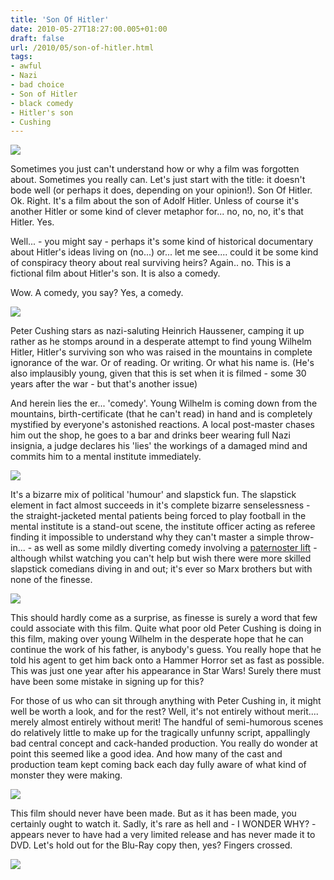 ```yaml
---
title: 'Son Of Hitler'
date: 2010-05-27T18:27:00.005+01:00
draft: false
url: /2010/05/son-of-hitler.html
tags: 
- awful
- Nazi
- bad choice
- Son of Hitler
- black comedy
- Hitler's son
- Cushing
---
```


[![](https://blogger.googleusercontent.com/img/b/R29vZ2xl/AVvXsEg3IzmEsuaXKv0BIFb5s7NX6IOkrKICAv9G1zlhUCa4j6lOcht3YFqkjtfvleWuMo2xtC0BvK0pWTVJBtSQHAsbb0NOMFJYkJ3tR4yAmUTZTvSW3dhtrDbQbsrtUCtBOnQrNeczefyj3nk/s400/hitler06.jpg)](http://picasaweb.google.com/lh/photo/n1-Nj3ClyZMdi4QO6l39Ae54nN1RycrV_oQh2IHYfkI?feat=embedwebsite)  
  
Sometimes you just can't understand how or why a film was forgotten about. Sometimes you really can. Let's just start with the title: it doesn't bode well (or perhaps it does, depending on your opinion!). Son Of Hitler. Ok. Right. It's a film about the son of Adolf Hitler. Unless of course it's another Hitler or some kind of clever metaphor for... no, no, no, it's that Hitler. Yes.  
  
Well... - you might say - perhaps it's some kind of historical documentary about Hitler's ideas living on (no...) or... let me see.... could it be some kind of conspiracy theory about real surviving heirs? Again.. no. This is a fictional film about Hitler's son. It is also a comedy.  
  
Wow. A comedy, you say? Yes, a comedy.  
  
[![](https://blogger.googleusercontent.com/img/b/R29vZ2xl/AVvXsEifh9UfgNYBhLjd83vetoJWT17hREV_isw1IgL7U4Pu3qFMT5K0skSP5-ZNSlBWik5Unnc-9aHg5pHPXvJ8d8dIpqNkIDOC7rEanX5MvWA1_-haNZTmt_qs8A3O3nrnOXaNYYd8bYz9UCM/s400/hitler01.jpg)](http://picasaweb.google.com/lh/photo/QUY3hweAb8Q-ZYGLYksLrO54nN1RycrV_oQh2IHYfkI?feat=embedwebsite)  
  
Peter Cushing stars as nazi-saluting Heinrich Haussener, camping it up rather as he stomps around in a desperate attempt to find young Wilhelm Hitler, Hitler's surviving son who was raised in the mountains in complete ignorance of the war. Or of reading. Or writing. Or what his name is. (He's also implausibly young, given that this is set when it is filmed - some 30 years after the war - but that's another issue)  
  
And herein lies the er... 'comedy'. Young Wilhelm is coming down from the mountains, birth-certificate (that he can't read) in hand and is completely mystified by everyone's astonished reactions. A local post-master chases him out the shop, he goes to a bar and drinks beer wearing full Nazi insignia, a judge declares his 'lies' the workings of a damaged mind and commits him to a mental institute immediately.  
  
[![](https://blogger.googleusercontent.com/img/b/R29vZ2xl/AVvXsEiz6ci1ZyZ7gy9n0vr4gy2DmNupgy8nnxm90kD0qV1_WdrkR1EITv8ozKfYaGtHjJbOQZ1H169qetBwAYmkEEr8t7YwQoLJ6R779hzF3NpnbkiqOI3ePjWPnGn3rWYHCB2mRO7iDRRnckQ/s400/hitler02.jpg)](http://picasaweb.google.com/lh/photo/cTmVb2p5xodAW0zImMaM6-54nN1RycrV_oQh2IHYfkI?feat=embedwebsite)  
  
It's a bizarre mix of political 'humour' and slapstick fun. The slapstick element in fact almost succeeds in it's complete bizarre senselessness - the straight-jacketed mental patients being forced to play football in the mental institute is a stand-out scene, the institute officer acting as referee finding it impossible to understand why they can't master a simple throw-in... - as well as some mildly diverting comedy involving a [paternoster lift](http://en.wikipedia.org/wiki/Paternoster) - although whilst watching you can't help but wish there were more skilled slapstick comedians diving in and out; it's ever so Marx brothers but with none of the finesse.  
  
[![](https://blogger.googleusercontent.com/img/b/R29vZ2xl/AVvXsEhFjg5qfLk6IuDNYrsryONMwbxWP3hwIT-3_6yM1KNtJsal2PzDJFoi3q2-AUtCS6kEJVfRopDZs-uW2iBU5wNRgu-V1DW9oNEp_nPlFVBH7EgiZ3mgU4QnSP9yjGueOE1XIDNpz4VE0sU/s400/hitler03.jpg)](http://picasaweb.google.com/lh/photo/i5rTECAe7RFpT7cwGinMlO54nN1RycrV_oQh2IHYfkI?feat=embedwebsite)  
  
This should hardly come as a surprise, as finesse is surely a word that few could associate with this film. Quite what poor old Peter Cushing is doing in this film, making over young Wilhelm in the desperate hope that he can continue the work of his father, is anybody's guess. You really hope that he told his agent to get him back onto a Hammer Horror set as fast as possible. This was just one year after his appearance in Star Wars! Surely there must have been some mistake in signing up for this?  
  
For those of us who can sit through anything with Peter Cushing in, it might well be worth a look, and for the rest? Well, it's not entirely without merit.... merely almost entirely without merit! The handful of semi-humorous scenes do relatively little to make up for the tragically unfunny script, appallingly bad central concept and cack-handed production. You really do wonder at point this seemed like a good idea. And how many of the cast and production team kept coming back each day fully aware of what kind of monster they were making.  
  
[![](https://blogger.googleusercontent.com/img/b/R29vZ2xl/AVvXsEgjBRwgZDkMiYxasPSKiJNPX5n4lScGvTwbF_FyXqQRowgLFehjIqkm4M5XOvnJjl7eKRig5dFC4f4rHRWw2v4GbQiudIMXX_MKkiCmaDId9Dx5Pkv5fwnfBH7Z-X7H4H_C6ZfMKAmLkWI/s400/hitler04.jpg)](http://picasaweb.google.com/lh/photo/25rlvi7n7830lN_Z2-kvae54nN1RycrV_oQh2IHYfkI?feat=embedwebsite)  
  
This film should never have been made. But as it has been made, you certainly ought to watch it. Sadly, it's rare as hell and - I WONDER WHY? - appears never to have had a very limited release and has never made it to DVD. Let's hold out for the Blu-Ray copy then, yes? Fingers crossed.  
  
[![](https://blogger.googleusercontent.com/img/b/R29vZ2xl/AVvXsEjN5XjeUixijXgjqZp4bc71EJjyG1J5_CKGhGxXXE2I3hBayZ9FE-fXFaQ3x6E20jdlVizUBFa4oGjhzPyouA1l8YCeHm7QshmJc77r0_rb-4CQRZU5gHWtA8lt0nYvhrs0UOmAMrfoKjo/s400/hitler05.jpg)](http://picasaweb.google.com/lh/photo/Li2Fsc1L6zOUIhilpZrO-e54nN1RycrV_oQh2IHYfkI?feat=embedwebsite)